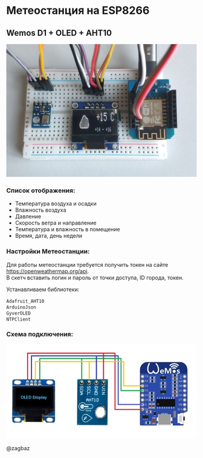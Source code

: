 # Метеостанция на ESP8266
## Wemos D1 + OLED + AHT10
![layout](https://github.com/ZagBaZ/Arduino_project/blob/main/Meteo_Station/images/layout.jpg)
### Список отображения:

- Температура воздуха и осадки
- Влажность воздуха
- Давление
- Скорость ветра и направление
- Температура и влажность в помещение
- Время, дата, день недели
 
### Настройки Метеостанции:

Для работы метеостанции требуется получить токен на сайте https://openweathermap.org/api.  
В скетч вставить логин и пароль от точки доступа, ID города, токен.

Устанавливаем библиотеки:
```
Adafruit_AHT10
ArduinoJson
GyverOLED
NTPClient
```

### Схема подключения:
![scheme](https://github.com/ZagBaZ/Arduino_project/blob/main/Meteo_Station/images/scheme.jpg)

@zagbaz
